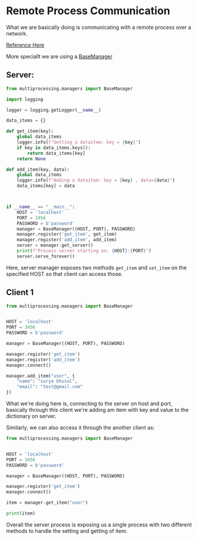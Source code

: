 # Remote Process Communication

What we are basically doing is communicating with a remote process over a network.

[Reference Here](https://docs.python.org/3/library/multiprocessing.html#managers)

More speciallt we are using a [BaseManager](https://docs.python.org/3/library/multiprocessing.html#customized-managers)


## Server:

```python
from multiprocessing.managers import BaseManager

import logging

logger = logging.getLogger(__name__)

data_items = {}

def get_item(key):
    global data_items
    logger.info(f"Getting a dataitem: key = {key}")
    if key in data_items.keys():
        return data_items[key]
    return None

def add_item(key, data):
    global data_items
    logger.info(f"Adding a dataitem: key = {key} , data={data}")
    data_items[key] = data



if __name__ == "__main__":
    HOST = 'localhost'
    PORT = 3456
    PASSWORD = b'password'
    manager = BaseManager((HOST, PORT), PASSWORD)
    manager.register('get_item', get_item)
    manager.register('add_item', add_item)
    server = manager.get_server()
    print(f"Process server starting on: {HOST}:{PORT}")
    server.serve_forever()

```

Here, server manager exposes two methods ``get_item`` and ``set_item`` on the specified HOST so that client can access those.


## Client 1

```python
from multiprocessing.managers import BaseManager


HOST = 'localhost'
PORT = 3456
PASSWORD = b'password'

manager = BaseManager((HOST, PORT), PASSWORD)

manager.register('get_item')
manager.register('add_item')
manager.connect()

manager.add_item("user", {
    "name": "surya bhusal", 
    "email": "test@gmail.com"
})

```

What we're doing here is, connecting to the server on host and port, basically through this client we're adding am item with key and value to the dictionary on server.

Similarly, we can also access it through the another client as:

```python
from multiprocessing.managers import BaseManager


HOST = 'localhost'
PORT = 3456
PASSWORD = b'password'

manager = BaseManager((HOST, PORT), PASSWORD)

manager.register('get_item')
manager.connect()

item = manager.get_item("user")

print(item)

```

Overall the server process is exposing us a single process with two different methods to handle the setting and getting of item.
